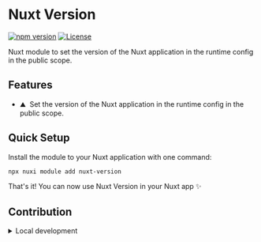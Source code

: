 # Nuxt Version

[![npm version][npm-version-src]][npm-version-href]
[![License][license-src]][license-href]
<!-- [![npm downloads][npm-downloads-src]][npm-downloads-href] -->
<!-- [![Nuxt][nuxt-src]][nuxt-href] -->

Nuxt module to set the version of the Nuxt application in the runtime config in the public scope.

<!-- - [✨ &nbsp;Release Notes](/CHANGELOG.md) -->
<!-- - [🏀 Online playground](https://stackblitz.com/github/your-org/nuxt-version?file=playground%2Fapp.vue) -->
<!-- - [📖 &nbsp;Documentation](https://example.com) -->

## Features

<!-- Highlight some of the features your module provide here -->
- ⛰ &nbsp;Set the version of the Nuxt application in the runtime config in the public scope.

## Quick Setup

Install the module to your Nuxt application with one command:

```bash
npx nuxi module add nuxt-version
```

That's it! You can now use Nuxt Version in your Nuxt app ✨


## Contribution

<details>
  <summary>Local development</summary>
  
  ```bash
  # Install dependencies
  npm install
  
  # Generate type stubs
  npm run dev:prepare
  
  # Develop with the playground
  npm run dev
  
  # Build the playground
  npm run dev:build
  
  # Run ESLint
  npm run lint
  
  # Run Vitest
  npm run test
  npm run test:watch
  
  # Release new version
  npm run release
  ```

</details>


<!-- Badges -->
[npm-version-src]: https://img.shields.io/npm/v/nuxt-version/latest.svg?style=flat&colorA=020420&colorB=00DC82
[npm-version-href]: https://npmjs.com/package/nuxt-version

[license-src]: https://img.shields.io/npm/l/nuxt-version.svg?style=flat&colorA=020420&colorB=00DC82
[license-href]: https://npmjs.com/package/nuxt-version

<!-- [npm-downloads-src]: https://img.shields.io/npm/dm/nuxt-version.svg?style=flat&colorA=020420&colorB=00DC82
[npm-downloads-href]: https://npm.chart.dev/nuxt-version -->
<!-- [nuxt-src]: https://img.shields.io/badge/Nuxt-020420?logo=nuxt.js
[nuxt-href]: https://nuxt.com -->
